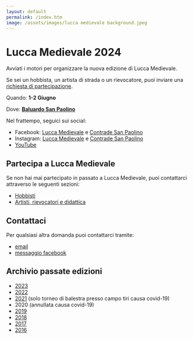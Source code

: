 ```yaml
---
layout: default
permalink: /index.htm
image: /assets/images/lucca medievale background.jpeg
---
```

# Lucca Medievale 2024

Avviati i motori per organizzare la nuova edizione di Lucca Medievale.

Se sei un hobbista, un artista di strada o un rievocatore, puoi inviare una
[richiesta di partecipazione](#partecipa-a-lucca-medievale).

Quando: **1-2 Giugno**

Dove: [**Baluardo San Paolino**](https://goo.gl/maps/6ytTUxrdXRfRdcxa9)

Nel frattempo, seguici sui social:

* Facebook: [Lucca Medievale](https://www.facebook.com/luccamedievale/) e [Contrade San Paolino](https://www.facebook.com/consanpaolino)
* Instagram: [Lucca Medievale](https://www.instagram.com/luccamedievale/) e [Contrade San Paolino](https://www.instagram.com/consanpaolino/)
* [YouTube](https://www.youtube.com/playlist?list=PLGmFjg-_N7COfovMy0z5-9uYcLXp1Tec-)

## Partecipa a Lucca Medievale

Se non hai mai partecipato in passato a Lucca Medievale, puoi contattarci
attraverso le seguenti sezioni:

* [Hobbisti](villaggio-medievale.md)
* [Artisti, rievocatori e didattica](partecipa.md)

## Contattaci

Per qualsiasi altra domanda puoi contattarci tramite:

* [email](mailto:luccamedievale@consanpaolino.org)
* [messaggio facebook](https://www.facebook.com/luccamedievale/)

## Archivio passate edizioni

* [2023](2023.md)
* [2022](2022.md)
* [2021](2021.md) (solo torneo di balestra presso campo tiri causa covid-19)
* 2020 (annullata causa covid-19)
* [2019](2019.md)
* [2018](2018.md)
* [2017](2017.md)
* [2016](2016.md)
